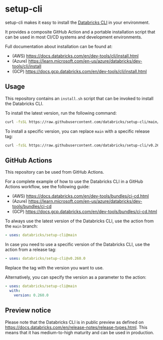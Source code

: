 # setup-cli

setup-cli makes it easy to install the [Databricks CLI](https://github.com/databricks/cli) in your environment.

It provides a composite GitHub Action and a portable installation script that can be used in most CI/CD systems and development environments.

Full documentation about installation can be found at:
* (AWS) https://docs.databricks.com/en/dev-tools/cli/install.html
* (Azure) https://learn.microsoft.com/en-us/azure/databricks/dev-tools/cli/install
* (GCP) https://docs.gcp.databricks.com/en/dev-tools/cli/install.html

## Usage

This repository contains an `install.sh` script that can be invoked to install the Databricks CLI.

To install the latest version, run the following command:

```bash
curl -fsSL https://raw.githubusercontent.com/databricks/setup-cli/main/install.sh | sh
```

To install a specific version, you can replace `main` with a specific release tag:

```bash
curl -fsSL https://raw.githubusercontent.com/databricks/setup-cli/v0.260.0/install.sh | sh
```

## GitHub Actions

This repository can be used from GitHub Actions.

For a complete example of how to use the Databricks CLI in a GitHub Actions workflow, see the following guide:
* (AWS) https://docs.databricks.com/en/dev-tools/bundles/ci-cd.html
* (Azure) https://learn.microsoft.com/en-us/azure/databricks/dev-tools/bundles/ci-cd
* (GCP) https://docs.gcp.databricks.com/en/dev-tools/bundles/ci-cd.html

To always use the latest version of the Databricks CLI, use the action from the `main` branch:

```yml
- uses: databricks/setup-cli@main
```

In case you need to use a specific version of the Databricks CLI, use the action from a release tag:

```yml
- uses: databricks/setup-cli@v0.260.0
```

Replace the tag with the version you want to use.

Alternatively, you can specify the version as a parameter to the action:

```yml
- uses: databricks/setup-cli@main
  with:
    version: 0.260.0
```

## Preview notice

Please note that the Databricks CLI is in public preview as defined on
https://docs.databricks.com/en/release-notes/release-types.html.
This means that it has medium-to-high maturity and can be used in production.

